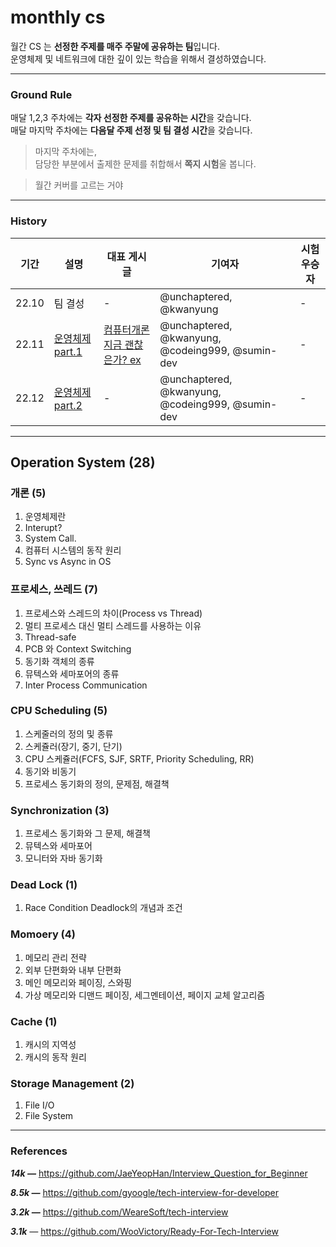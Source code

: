 # monthly cs

월간 CS 는 **선정한 주제를 매주 주말에 공유하는 팀**입니다. <br>
운영체제 및 네트워크에 대한 깊이 있는 학습을 위해서 결성하였습니다.

---

### Ground Rule

매달 1,2,3 주차에는 **각자 선정한 주제를 공유하는 시간**을 갖습니다.<br>
매달 마지막 주차에는 **다음달 주제 선정 및 팀 결성 시간**을 갖습니다. 

> 마지막 주차에는, <br>
> 담당한 부분에서 출제한 문제를 취합해서 **쪽지 시험**울 봅니다.

> 월간 커버를 고르는 거야

---

### History

| 기간 | 설명 | 대표 게시글 | 기여자 | 시험 우승자 |
| ---- | ---- | ---------- | ----- | ------------ |
| 22.10 | 팀 결성 | - | @unchaptered, @kwanyung | - |
| 22.11 | [운영체제 part.1](https://github.com/monthly-cs/2022-11) | [컴퓨터개론 지금 괜찮은가? ex]() | @unchaptered, @kwanyung, @codeing999, @sumin-dev | - |
| 22.12 | [운영체제 part.2](https://github.com/monthly-cs/2022-12) | - | @unchaptered, @kwanyung, @codeing999, @sumin-dev | - |

---

## Operation System (28)

### 개론 (5) 

1. 운영체제란
2. Interupt?
3. System Call.
4. 컴퓨터 시스템의 동작 원리
5. Sync vs Async in OS

### 프로세스, 쓰레드 (7) 

1. 프로세스와 스레드의 차이(Process vs Thread)
2. 멀티 프로세스 대신 멀티 스레드를 사용하는 이유
3. Thread-safe
4. PCB 와 Context Switching
5. 동기화 객체의 종류
6. 뮤텍스와 세마포어의 종류
7. Inter Process Communication

### CPU Scheduling (5)

1. 스케줄러의 정의 및 종류
2. 스케쥴러(장기, 중기, 단기)
3. CPU 스케쥴러(FCFS, SJF, SRTF, Priority Scheduling, RR)
4. 동기와 비동기
5. 프로세스 동기화의 정의, 문제점, 해결책

### Synchronization (3)

1. 프로세스 동기화와 그 문제, 해결책
2. 뮤텍스와 세마포어
3. 모니터와 자바 동기화

### Dead Lock (1)

1. Race Condition Deadlock의 개념과 조건

### Momoery (4)

1. 메모리 관리 전략
2. 외부 단편화와 내부 단편화
3. 메인 메모리와 페이징, 스와핑
4. 가상 메모리와 디맨드 페이징, 세그멘테이션, 페이지 교체 알고리즘

### Cache (1)

1. 캐시의 지역성
2. 캐시의 동작 원리

### Storage Management (2)

1. File I/O
2. File System

---

### References

***14k —*** https://github.com/JaeYeopHan/Interview_Question_for_Beginner 

***8.5k —*** https://github.com/gyoogle/tech-interview-for-developer 

***3.2k —*** https://github.com/WeareSoft/tech-interview 

***3.1k** —* https://github.com/WooVictory/Ready-For-Tech-Interview
